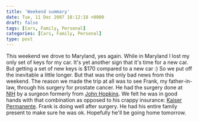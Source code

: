 ```yaml
---
title: 'Weekend summary'
date: Tue, 11 Dec 2007 18:12:18 +0000
draft: false
tags: [Cars, Family, Personal]
categories: [Cars, Family, Personal]
type: post
---
```


This weekend we drove to Maryland, yes again. While in Maryland I lost my only set of keys for my car. It's yet another sign that it's time for a new car. But getting a set of new keys is $170 compared to a new car :) So we put off the inevitable a little longer. But that was the only bad news from this weekend. The reason we made the trip at all was to see Frank, my father-in-law, through his surgery for prostate cancer. He had the surgery done at [NIH](http://www.nih.gov/) by a surgeon formerly from [John Hopkins](http://www.jhu.edu/). We felt he was in good hands with that combination as opposed to his crappy insurance: [Kaiser](http://findarticles.com/p/articles/mi_qn4183/is_20070402/ai_n18786407) [Permanente](http://legalstuff.kaiserpapers.info/lawsuits.html). Frank is doing well after surgery. He had his entire family present to make sure he was ok. Hopefully he'll be going home tomorrow.